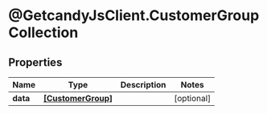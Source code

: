 # @GetcandyJsClient.CustomerGroupCollection

## Properties

Name | Type | Description | Notes
------------ | ------------- | ------------- | -------------
**data** | [**[CustomerGroup]**](CustomerGroup.md) |  | [optional] 


